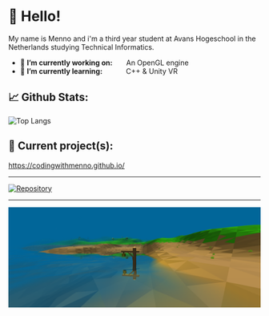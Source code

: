 # 👋 Hello!

My name is Menno and i'm a third year student at Avans Hogeschool in the Netherlands studying Technical Informatics.

- 🔭 **I’m currently working on:** &nbsp;&nbsp;&nbsp;&nbsp;&nbsp;&nbsp;An OpenGL engine
- 🌱 **I’m currently learning:**&nbsp;&nbsp;&nbsp;&nbsp;&nbsp;&nbsp;&nbsp;&nbsp;&nbsp;&nbsp;&nbsp;&nbsp;C++ & Unity VR


## 📈 Github Stats:
![Top Langs](https://github-readme-stats.vercel.app/api/top-langs/?username=CodingWithMenno&layout=compact&theme=vision-friendly-dark)

## 👷 Current project(s):
https://codingwithmenno.github.io/

---

[![Repository](https://github-readme-stats.vercel.app/api/pin/?username=CodingWithMenno&repo=ByteCat&layout=compact&theme=vision-friendly-dark)](https://github.com/CodingWithMenno/ByteCat)

---
[![Water](https://github.com/CodingWithMenno/CodingWithMenno.github.io/blob/master/res/game.png)](https://github.com/CodingWithMenno/3DGame)
